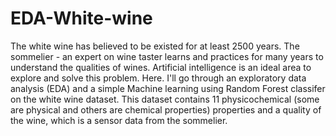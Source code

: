 # EDA-White-wine

The white wine has believed to be existed for at least 2500 years. The sommelier - an expert on wine taster learns and practices for many years to understand the qualities of wines. Artificial intelligence is an ideal area to explore and solve this problem. Here. I'll go through an exploratory data analysis (EDA) and a simple Machine learning using Random Forest classifer on the white wine dataset. This dataset contains 11 physicochemical (some are physical and others are chemical properties) properties and a quality of the wine, which is a sensor data from the sommelier.
